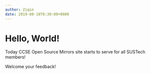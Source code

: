 ```yaml
---
author: Ziqin
date: 2019-08-10T8:30:00+0800
---
```


# Hello, World!

Today CCSE Open Source Mirrors site starts to serve for all SUSTech members!

<!-- more -->

Welcome your feedback!
